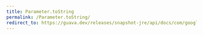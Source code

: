 ```yaml
---
title: Parameter.toString
permalink: /Parameter.toString/
redirect_to: https://guava.dev/releases/snapshot-jre/api/docs/com/google/common/reflect/Parameter.html#toString--
---
```

